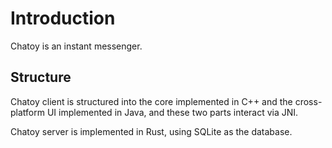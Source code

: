 # Introduction

Chatoy is an instant messenger.

## Structure

Chatoy client is structured into the core implemented in C++ and the cross-platform UI implemented in Java, and these two parts interact via JNI.

Chatoy server is implemented in Rust, using SQLite as the database.

